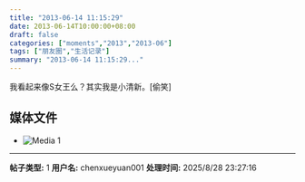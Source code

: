 ```yaml
---
title: "2013-06-14 11:15:29"
date: 2013-06-14T10:00:00+08:00
draft: false
categories: ["moments","2013","2013-06"]
tags: ["朋友圈","生活记录"]
summary: "2013-06-14 11:15:29..."
---
```


我看起来像S女王么？其实我是小清新。[偷笑]

## 媒体文件

- ![Media 1](/Moments/photos/2013-06-14/201306141115290.jpg)

---

**帖子类型:** 1
**用户名:** chenxueyuan001
**处理时间:** 2025/8/28 23:27:16